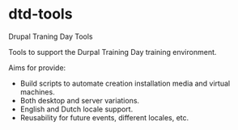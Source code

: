 # dtd-tools
Drupal Traning Day Tools

Tools to support the Durpal Training Day training environment.

Aims for provide:
* Build scripts to automate creation installation media and virtual machines.
* Both desktop and server variations.
* English and Dutch locale support.
* Reusability for future events, different locales, etc.

